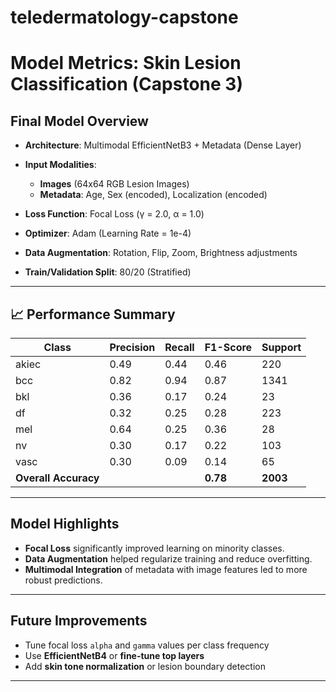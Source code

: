 # teledermatology-capstone

#  Model Metrics: Skin Lesion Classification (Capstone 3)

##  Final Model Overview

* **Architecture**: Multimodal EfficientNetB3 + Metadata (Dense Layer)
* **Input Modalities**:

  * **Images** (64x64 RGB Lesion Images)
  * **Metadata**: Age, Sex (encoded), Localization (encoded)
* **Loss Function**: Focal Loss (γ = 2.0, α = 1.0)
* **Optimizer**: Adam (Learning Rate = 1e-4)
* **Data Augmentation**: Rotation, Flip, Zoom, Brightness adjustments
* **Train/Validation Split**: 80/20 (Stratified)

---

## 📈 Performance Summary

| Class                | Precision | Recall | F1-Score | Support  |
| -------------------- | --------- | ------ | -------- | -------- |
| akiec                | 0.49      | 0.44   | 0.46     | 220      |
| bcc                  | 0.82      | 0.94   | 0.87     | 1341     |
| bkl                  | 0.36      | 0.17   | 0.24     | 23       |
| df                   | 0.32      | 0.25   | 0.28     | 223      |
| mel                  | 0.64      | 0.25   | 0.36     | 28       |
| nv                   | 0.30      | 0.17   | 0.22     | 103      |
| vasc                 | 0.30      | 0.09   | 0.14     | 65       |
| **Overall Accuracy** |           |        | **0.78** | **2003** |

---

##  Model Highlights

* **Focal Loss** significantly improved learning on minority classes.
* **Data Augmentation** helped regularize training and reduce overfitting.
* **Multimodal Integration** of metadata with image features led to more robust predictions.

---

##  Future Improvements

* Tune focal loss `alpha` and `gamma` values per class frequency
* Use **EfficientNetB4** or **fine-tune top layers**
* Add **skin tone normalization** or lesion boundary detection

---


